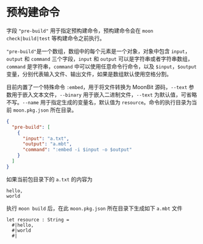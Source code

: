 # 预构建命令

字段 `"pre-build"` 用于指定预构建命令，预构建命令会在 `moon check|build|test` 等构建命令之前执行。

`"pre-build"`是一个数组，数组中的每个元素是一个对象，对象中包含 `input`，`output` 和 `command` 三个字段，`input` 和 `output` 可以是字符串或者字符串数组，`command` 是字符串，`command` 中可以使用任意命令行命令，以及 `$input`，`$output` 变量，分别代表输入文件、输出文件，如果是数组默认使用空格分割。

目前内置了一个特殊命令 `:embed`，用于将文件转换为 MoonBit 源码，`--text` 参数用于嵌入文本文件，`--binary` 用于嵌入二进制文件，`--text` 为默认值，可省略不写。`--name` 用于指定生成的变量名，默认值为 `resource`。命令的执行目录为当前 `moon.pkg.json` 所在目录。

```json
{
  "pre-build": [
    {
      "input": "a.txt",
      "output": "a.mbt",
      "command": ":embed -i $input -o $output"
    }
  ]
}
```

如果当前包目录下的 `a.txt` 的内容为
```
hello,
world
```

执行  `moon build` 后，在此 `moon.pkg.json` 所在目录下生成如下 `a.mbt` 文件

```
let resource : String =
  #|hello,
  #|world
  #|
```
